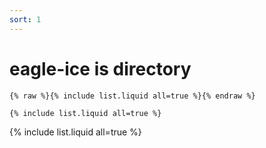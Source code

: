 ```yaml
---
sort: 1
---
```


# eagle-ice is directory

```
{% raw %}{% include list.liquid all=true %}{% endraw %}

{% include list.liquid all=true %}
```

{% include list.liquid all=true %}
